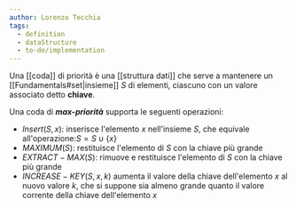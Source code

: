 ```yaml
---
author: Lorenzo Tecchia
tags:
  - definition
  - dataStructure
  - to-do/implementation
---
```

Una [[coda]] di priorità è una [[struttura dati]] che serve a mantenere un [[Fundamentals#set|insieme]] $S$ di elementi, ciascuno con un valore associato detto **chiave**.

Una coda di ***max-priorità*** supporta le seguenti operazioni:
- $Insert(S,x)$: inserisce l'elemento $x$ nell'insieme $S$, che equivale all'operazione:$S = S \;\cup\; \{x\}$
- $MAXIMUM(S)$: restituisce l'elemento di $S$ con la chiave più grande
- $EXTRACT-MAX(S)$: rimuove e restituisce l'elemento di $S$ con la chiave più grande
- $INCREASE-KEY(S,x,k)$ aumenta il valore della chiave dell'elemento $x$ al nuovo valore $k$, che si suppone sia almeno grande quanto il valore corrente della chiave dell'elemento $x$
